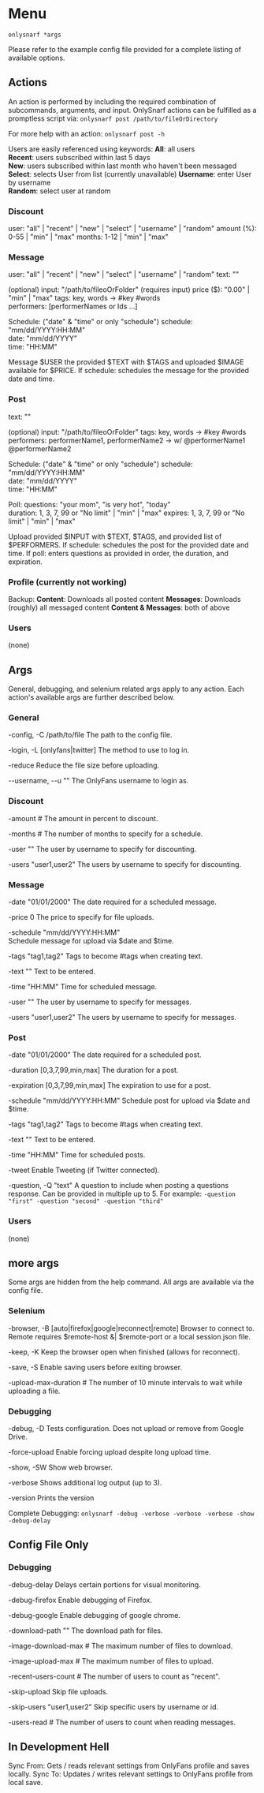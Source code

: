 # Menu

`onlysnarf *args`

Please refer to the example config file provided for a complete listing of available options.

## Actions

An action is performed by including the required combination of subcommands, arguments, and input. OnlySnarf actions can be fulfilled as a promptless script via:
`onlysnarf post /path/to/fileOrDirectory`

For more help with an action: `onlysnarf post -h`

Users are easily referenced using keywords:
**All**: all users  
**Recent**: users subscribed within last 5 days  
**New**: users subscribed within last month who haven't been messaged  
**Select**: selects User from list (currently unavailable)
**Username**: enter User by username  
**Random**: select user at random

### Discount
user: "all" | "recent" | "new" | "select" | "username" | "random"
amount (%): 0-55 | "min" | "max"
months: 1-12 | "min" | "max"

### Message
user: "all" | "recent" | "new" | "select" | "username" | "random"
text: ""  

(optional)
input: "/path/to/fileoOrFolder"
(requires input)
price ($): "0.00" | "min" | "max"
tags: key, words -> #key #words  
performers: [performerNames or Ids ...]

Schedule: ("date" & "time" or only "schedule")
schedule: "mm/dd/YYYY:HH:MM"  
date: "mm/dd/YYYY"  
time: "HH:MM"

Message $USER the provided $TEXT with $TAGS and uploaded $IMAGE available for $PRICE.
  If schedule: schedules the message for the provided date and time.

### Post
text: ""  

(optional)
input: "/path/to/fileoOrFolder"
tags: key, words -> #key #words  
performers: performerName1, performerName2 -> w/ @performerName1 @performerName2  

Schedule: ("date" & "time" or only "schedule")
schedule: "mm/dd/YYYY:HH:MM"  
date: "mm/dd/YYYY"  
time: "HH:MM"

Poll:
questions: "your mom", "is very hot", "today"  
duration: 1, 3, 7, 99 or "No limit" | "min" | "max"
expires: 1, 3, 7, 99 or "No limit" | "min" | "max"

Upload provided $INPUT with $TEXT, $TAGS, and provided list of $PERFORMERS.
  If schedule: schedules the post for the provided date and time.
  If poll: enters questions as provided in order, the duration, and expiration.

### Profile (currently not working)

Backup:
**Content**: Downloads all posted content
**Messages**: Downloads (roughly) all messaged content
**Content & Messages**: both of above

### Users
(none)

## Args

General, debugging, and selenium related args apply to any action. Each action's available args are further described below.

### General

-config, -C /path/to/file
The path to the config file.

-login, -L [onlyfans|twitter]
The method to use to log in.

-reduce
Reduce the file size before uploading.

--username, --u ""
The OnlyFans username to login as.

### Discount
-amount #
The amount in percent to discount.

-months #
The number of months to specify for a schedule.

-user ""
The user by username to specify for discounting.

-users "user1,user2"
The users by username to specify for discounting.

### Message
-date "01/01/2000"
The date required for a scheduled message.

-price 0
The price to specify for file uploads.

-schedule "mm/dd/YYYY:HH:MM"  
Schedule message for upload via $date and $time.

-tags "tag1,tag2"
Tags to become #tags when creating text.

-text ""
Text to be entered.

-time "HH:MM"
Time for scheduled message.

-user ""
The user by username to specify for messages.

-users "user1,user2"
The users by username to specify for messages.

### Post
-date "01/01/2000"
The date required for a scheduled post.

-duration [0,3,7,99,min,max]
The duration for a post.

-expiration [0,3,7,99,min,max]
The expiration to use for a post.

-schedule "mm/dd/YYYY:HH:MM"
Schedule post for upload via $date and $time.

-tags "tag1,tag2"
Tags to become #tags when creating text.

-text ""
Text to be entered.

-time "HH:MM"
Time for scheduled posts.

-tweet
Enable Tweeting (if Twitter connected).

-question, -Q "text"
A question to include when posting a questions response. Can be provided in multiple up to 5. For example: `-question "first" -question "second" -question "third"` 

### Users

(none)

## more args

Some args are hidden from the help command. All args are available via the config file.

### Selenium

-browser, -B [auto|firefox|google|reconnect|remote]
Browser to connect to. Remote requires $remote-host &| $remote-port or a local session.json file.

-keep, -K
Keep the browser open when finished (allows for reconnect).

-save, -S
Enable saving users before exiting browser.

-upload-max-duration #
The number of 10 minute intervals to wait while uploading a file.

### Debugging

-debug, -D
Tests configuration. Does not upload or remove from Google Drive.

-force-upload
Enable forcing upload despite long upload time.

-show, -SW
Show web browser.

-verbose
Shows additional log output (up to 3).

-version
Prints the version

Complete Debugging:
  `onlysnarf -debug -verbose -verbose -verbose -show -debug-delay`

## Config File Only

### Debugging

-debug-delay
Delays certain portions for visual monitoring.

-debug-firefox
Enable debugging of Firefox.

-debug-google
Enable debugging of google chrome.

-download-path ""
The download path for files.

-image-download-max #
The maximum number of files to download.

-image-upload-max #
The maximum number of files to upload.

-recent-users-count #
The number of users to count as "recent".

-skip-upload
Skip file uploads.

-skip-users "user1,user2"
Skip specific users by username or id.

-users-read #
The number of users to count when reading messages.

## In Development Hell

Sync From: Gets / reads relevant settings from OnlyFans profile and saves locally.
Sync To: Updates / writes relevant settings to OnlyFans profile from local save.
